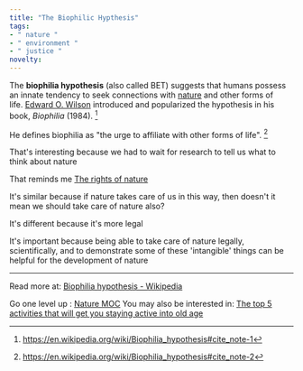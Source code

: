 ```yaml
---
title: "The Biophilic Hypthesis"
tags:
- " nature "
- " environment "
- " justice "
novelty:
---
```


The **biophilia hypothesis** (also called BET) suggests that humans possess an innate tendency to seek connections with [nature](https://en.wikipedia.org/wiki/Nature "Nature") and other forms of life. [Edward O. Wilson](https://en.wikipedia.org/wiki/E._O._Wilson "E. O. Wilson") introduced and popularized the hypothesis in his book, _Biophilia_ (1984). [^1]

He defines biophilia as "the urge to affiliate with other forms of life". [^2]


That's interesting because we had to wait for research to tell us what to think about nature

That reminds me [The rights of nature](Notes/The%20rights%20of%20nature.md)

It's similar because if nature takes care of us in this way, then doesn't it mean we should take care of nature also?

It's different because it's more legal

It's important because being able to take care of nature legally, scientifically, and to demonstrate some of these 'intangible' things can be helpful for the development of nature

----

Read more at: [Biophilia hypothesis - Wikipedia](https://en.wikipedia.org/wiki/Biophilia_hypothesis)

Go one level up : [Nature MOC](Nature%20MOC)
You may also be interested in: [The top 5 activities that will get you staying active into old age](Notes/The%20top%205%20activities%20that%20will%20get%20you%20staying%20active%20into%20old%20age.md)

[^1]: https://en.wikipedia.org/wiki/Biophilia_hypothesis#cite_note-1
[^2]: https://en.wikipedia.org/wiki/Biophilia_hypothesis#cite_note-2